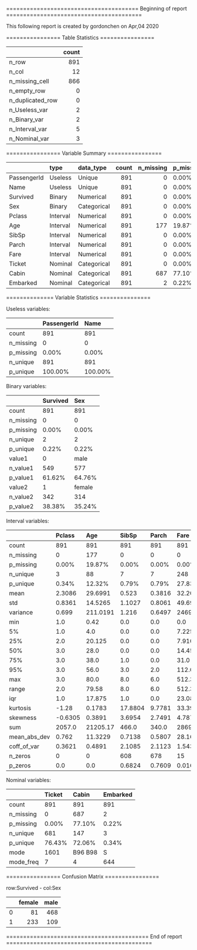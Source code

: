 ======================================= Beginning of report ========================================



This following report is created by gordonchen on Apr,04 2020



================ Table Statistics ================

|                  |   count |
|:-----------------|--------:|
| n_row            |     891 |
| n_col            |      12 |
| n_missing_cell   |     866 |
| n_empty_row      |       0 |
| n_duplicated_row |       0 |
| n_Useless_var    |       2 |
| n_Binary_var     |       2 |
| n_Interval_var   |       5 |
| n_Nominal_var    |       3 |





================ Variable Summary ================

|             | type     | data_type   |   count |   n_missing | p_missing   |   n_unique | p_unique   |
|:------------|:---------|:------------|--------:|------------:|:------------|-----------:|:-----------|
| PassengerId | Useless  | Unique      |     891 |           0 | 0.00%       |        891 | 100.00%    |
| Name        | Useless  | Unique      |     891 |           0 | 0.00%       |        891 | 100.00%    |
| Survived    | Binary   | Numerical   |     891 |           0 | 0.00%       |          2 | 0.22%      |
| Sex         | Binary   | Categorical |     891 |           0 | 0.00%       |          2 | 0.22%      |
| Pclass      | Interval | Numerical   |     891 |           0 | 0.00%       |          3 | 0.34%      |
| Age         | Interval | Numerical   |     891 |         177 | 19.87%      |         88 | 12.32%     |
| SibSp       | Interval | Numerical   |     891 |           0 | 0.00%       |          7 | 0.79%      |
| Parch       | Interval | Numerical   |     891 |           0 | 0.00%       |          7 | 0.79%      |
| Fare        | Interval | Numerical   |     891 |           0 | 0.00%       |        248 | 27.83%     |
| Ticket      | Nominal  | Categorical |     891 |           0 | 0.00%       |        681 | 76.43%     |
| Cabin       | Nominal  | Categorical |     891 |         687 | 77.10%      |        147 | 72.06%     |
| Embarked    | Nominal  | Categorical |     891 |           2 | 0.22%       |          3 | 0.34%      |





============== Variable Statistics ===============



Useless variables:

|           | PassengerId   | Name    |
|:----------|:--------------|:--------|
| count     | 891           | 891     |
| n_missing | 0             | 0       |
| p_missing | 0.00%         | 0.00%   |
| n_unique  | 891           | 891     |
| p_unique  | 100.00%       | 100.00% |



Binary variables:

|           | Survived   | Sex    |
|:----------|:-----------|:-------|
| count     | 891        | 891    |
| n_missing | 0          | 0      |
| p_missing | 0.00%      | 0.00%  |
| n_unique  | 2          | 2      |
| p_unique  | 0.22%      | 0.22%  |
| value1    | 0          | male   |
| n_value1  | 549        | 577    |
| p_value1  | 61.62%     | 64.76% |
| value2    | 1          | female |
| n_value2  | 342        | 314    |
| p_value2  | 38.38%     | 35.24% |



Interval variables:

|              | Pclass   | Age      | SibSp   | Parch   | Fare       |
|:-------------|:---------|:---------|:--------|:--------|:-----------|
| count        | 891      | 891      | 891     | 891     | 891        |
| n_missing    | 0        | 177      | 0       | 0       | 0          |
| p_missing    | 0.00%    | 19.87%   | 0.00%   | 0.00%   | 0.00%      |
| n_unique     | 3        | 88       | 7       | 7       | 248        |
| p_unique     | 0.34%    | 12.32%   | 0.79%   | 0.79%   | 27.83%     |
| mean         | 2.3086   | 29.6991  | 0.523   | 0.3816  | 32.2042    |
| std          | 0.8361   | 14.5265  | 1.1027  | 0.8061  | 49.6934    |
| variance     | 0.699    | 211.0191 | 1.216   | 0.6497  | 2469.4368  |
| min          | 1.0      | 0.42     | 0.0     | 0.0     | 0.0        |
| 5%           | 1.0      | 4.0      | 0.0     | 0.0     | 7.225      |
| 25%          | 2.0      | 20.125   | 0.0     | 0.0     | 7.9104     |
| 50%          | 3.0      | 28.0     | 0.0     | 0.0     | 14.4542    |
| 75%          | 3.0      | 38.0     | 1.0     | 0.0     | 31.0       |
| 95%          | 3.0      | 56.0     | 3.0     | 2.0     | 112.0792   |
| max          | 3.0      | 80.0     | 8.0     | 6.0     | 512.3292   |
| range        | 2.0      | 79.58    | 8.0     | 6.0     | 512.3292   |
| iqr          | 1.0      | 17.875   | 1.0     | 0.0     | 23.0896    |
| kurtosis     | -1.28    | 0.1783   | 17.8804 | 9.7781  | 33.3981    |
| skewness     | -0.6305  | 0.3891   | 3.6954  | 2.7491  | 4.7873     |
| sum          | 2057.0   | 21205.17 | 466.0   | 340.0   | 28693.9493 |
| mean_abs_dev | 0.762    | 11.3229  | 0.7138  | 0.5807  | 28.1637    |
| coff_of_var  | 0.3621   | 0.4891   | 2.1085  | 2.1123  | 1.5431     |
| n_zeros      | 0        | 0        | 608     | 678     | 15         |
| p_zeros      | 0.0      | 0.0      | 0.6824  | 0.7609  | 0.0168     |



Nominal variables:

|           | Ticket   | Cabin   | Embarked   |
|:----------|:---------|:--------|:-----------|
| count     | 891      | 891     | 891        |
| n_missing | 0        | 687     | 2          |
| p_missing | 0.00%    | 77.10%  | 0.22%      |
| n_unique  | 681      | 147     | 3          |
| p_unique  | 76.43%   | 72.06%  | 0.34%      |
| mode      | 1601     | B96 B98 | S          |
| mode_freq | 7        | 4       | 644        |





================ Confusion Matrix ================

row:Survived - col:Sex

|    |   female |   male |
|---:|---------:|-------:|
|  0 |       81 |    468 |
|  1 |      233 |    109 |

========================================== End of report ===========================================
